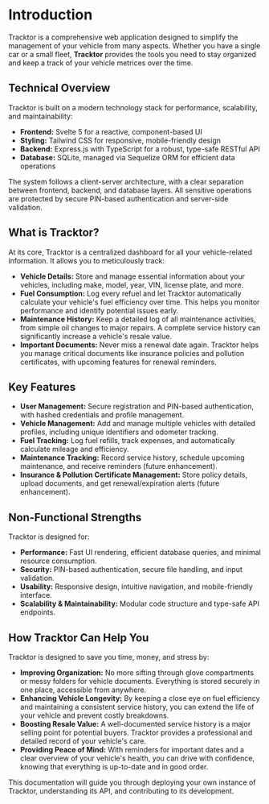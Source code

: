 # Introduction

Tracktor is a comprehensive web application designed to simplify the management of your vehicle from many aspects. Whether you have a single car or a small fleet, **Tracktor** provides the tools you need to stay organized and keep a track of your vehicle metrices over the time.

## Technical Overview

Tracktor is built on a modern technology stack for performance, scalability, and maintainability:

* **Frontend:** Svelte 5 for a reactive, component-based UI
* **Styling:** Tailwind CSS for responsive, mobile-friendly design
* **Backend:** Express.js with TypeScript for a robust, type-safe RESTful API
* **Database:** SQLite, managed via Sequelize ORM for efficient data operations

The system follows a client-server architecture, with a clear separation between frontend, backend, and database layers. All sensitive operations are protected by secure PIN-based authentication and server-side validation.

## What is Tracktor?

At its core, Tracktor is a centralized dashboard for all your vehicle-related information. It allows you to meticulously track:

* **Vehicle Details:** Store and manage essential information about your vehicles, including make, model, year, VIN, license plate, and more.
* **Fuel Consumption:** Log every refuel and let Tracktor automatically calculate your vehicle's fuel efficiency over time. This helps you monitor performance and identify potential issues early.
* **Maintenance History:** Keep a detailed log of all maintenance activities, from simple oil changes to major repairs. A complete service history can significantly increase a vehicle's resale value.
* **Important Documents:** Never miss a renewal date again. Tracktor helps you manage critical documents like insurance policies and pollution certificates, with upcoming features for renewal reminders.

## Key Features

* **User Management:** Secure registration and PIN-based authentication, with hashed credentials and profile management.
* **Vehicle Management:** Add and manage multiple vehicles with detailed profiles, including unique identifiers and odometer tracking.
* **Fuel Tracking:** Log fuel refills, track expenses, and automatically calculate mileage and efficiency.
* **Maintenance Tracking:** Record service history, schedule upcoming maintenance, and receive reminders (future enhancement).
* **Insurance & Pollution Certificate Management:** Store policy details, upload documents, and get renewal/expiration alerts (future enhancement).

## Non-Functional Strengths

Tracktor is designed for:

* **Performance:** Fast UI rendering, efficient database queries, and minimal resource consumption.
* **Security:** PIN-based authentication, secure file handling, and input validation.
* **Usability:** Responsive design, intuitive navigation, and mobile-friendly interface.
* **Scalability & Maintainability:** Modular code structure and type-safe API endpoints.

## How Tracktor Can Help You

Tracktor is designed to save you time, money, and stress by:

* **Improving Organization:** No more sifting through glove compartments or messy folders for vehicle documents. Everything is stored securely in one place, accessible from anywhere.
* **Enhancing Vehicle Longevity:** By keeping a close eye on fuel efficiency and maintaining a consistent service history, you can extend the life of your vehicle and prevent costly breakdowns.
* **Boosting Resale Value:** A well-documented service history is a major selling point for potential buyers. Tracktor provides a professional and detailed record of your vehicle's care.
* **Providing Peace of Mind:** With reminders for important dates and a clear overview of your vehicle's health, you can drive with confidence, knowing that everything is up-to-date and in good order.

This documentation will guide you through deploying your own instance of Tracktor, understanding its API, and contributing to its development.
